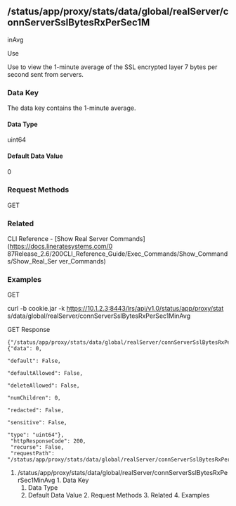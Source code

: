 ## /status/app/proxy/stats/data/global/realServer/connServerSslBytesRxPerSec1M
inAvg

Use

Use to view the 1-minute average of the SSL encrypted layer 7 bytes per second
sent from servers.

### Data Key

The data key contains the 1-minute average.

#### Data Type

uint64

#### Default Data Value

0

### Request Methods

GET

### Related

CLI Reference - [Show Real Server Commands](https://docs.lineratesystems.com/0
87Release_2.6/200CLI_Reference_Guide/Exec_Commands/Show_Commands/Show_Real_Ser
ver_Commands)

### Examples

GET

curl -b cookie.jar -k https://10.1.2.3:8443/lrs/api/v1.0/status/app/proxy/stat
s/data/global/realServer/connServerSslBytesRxPerSec1MinAvg

GET Response

    
    
    {"/status/app/proxy/stats/data/global/realServer/connServerSslBytesRxPerSec1MinAvg": {"data": 0,
                                                                                           "default": False,
                                                                                           "defaultAllowed": False,
                                                                                           "deleteAllowed": False,
                                                                                           "numChildren": 0,
                                                                                           "redacted": False,
                                                                                           "sensitive": False,
                                                                                           "type": "uint64"},
     "httpResponseCode": 200,
     "recurse": False,
     "requestPath": "/status/app/proxy/stats/data/global/realServer/connServerSslBytesRxPerSec1MinAvg"}
    

  1. /status/app/proxy/stats/data/global/realServer/connServerSslBytesRxPerSec1MinAvg
    1. Data Key
      1. Data Type
      2. Default Data Value
    2. Request Methods
    3. Related
    4. Examples

